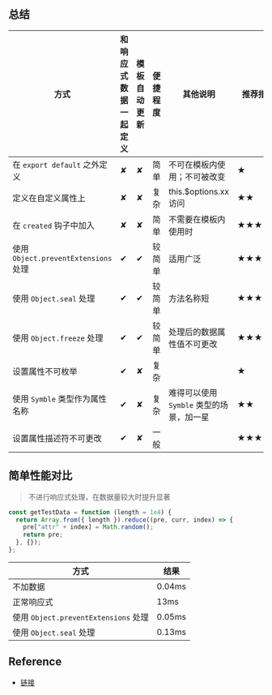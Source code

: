 ## 总结

| 方式                                 | 和响应式数据一起定义 | 模板自动更新 | 便捷程度 | 其他说明                                 | 推荐指数 |
| ------------------------------------ | -------------------- | ------------ | -------- | ---------------------------------------- | -------- |
| 在 `export default` 之外定义         | ✘                    | ✘            | 简单     | 不可在模板内使用；不可被改变             | ★        |
| 定义在自定义属性上                   | ✘                    | ✘            | 复杂     | this.$options.xx 访问                    | ★★       |
| 在 `created` 钩子中加入              | ✘                    | ✘            | 简单     | 不需要在模板内使用时                     | ★★★★★    |
| 使用 `Object.preventExtensions` 处理 | ✔                    | ✔            | 较简单   | 适用广泛                                 | ★★★★     |
| 使用 `Object.seal` 处理              | ✔                    | ✔            | 较简单   | 方法名称短                               | ★★★★     |
| 使用 `Object.freeze` 处理            | ✔                    | ✔            | 较简单   | 处理后的数据属性值不可更改               | ★★★      |
| 设置属性不可枚举                     | ✔                    | ✘            | 复杂     |                                          | ★        |
| 使用 `Symble` 类型作为属性名称       | ✔                    | ✘            | 复杂     | 难得可以使用 `Symble` 类型的场景，加一星 | ★★       |
| 设置属性描述符不可更改               | ✔                    | ✘            | 一般     |                                          | ★★★      |

## 简单性能对比

> 不进行响应式处理，在数据量较大时提升显著

```js
const getTestData = function (length = 1e4) {
  return Array.from({ length }).reduce((pre, curr, index) => {
    pre["attr" + index] = Math.random();
    return pre;
  }, {});
};
```

| 方式                               | 结果   |
| ---------------------------------- | ------ |
| 不加数据                           | 0.04ms |
| 正常响应式                         | 13ms   |
| 使用 `Object.preventExtensions` 处理 | 0.05ms |
| 使用 `Object.seal` 处理              | 0.13ms |

## Reference

- [链接](https://xiu2.net/it/details/603debd84da5fa6fd85cbc28)
